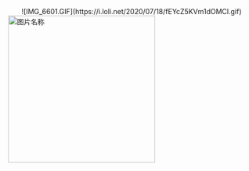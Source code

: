 <div align="center">
![IMG_6601.GIF](https://i.loli.net/2020/07/18/fEYcZ5KVm1dOMCl.gif)
  </div>
  <img src="https://i.loli.net/2020/07/18/fEYcZ5KVm1dOMCl.gif" width = "300" height = "300" alt="图片名称" align=center />


<!--
**BlueWithJP/BlueWithJP** is a ✨ _special_ ✨ repository because its `README.md` (this file) appears on your GitHub profile.

Here are some ideas to get you started:

- 🔭 I’m currently working on ...
- 🌱 I’m currently learning ...
- 👯 I’m looking to collaborate on ...
- 🤔 I’m looking for help with ...
- 💬 Ask me about ...
- 📫 How to reach me: ...
- 😄 Pronouns: ...
- ⚡ Fun fact: ...
-->
